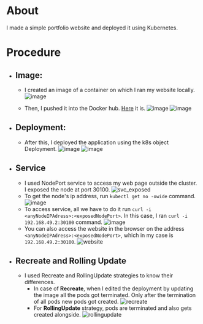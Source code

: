 # About
  I made a simple portfolio website and deployed it using Kubernetes.
# Procedure
  - ## Image:
    - I created an image of a container on which I ran my website locally.
       ![image](https://user-images.githubusercontent.com/106534693/196607224-8f30b157-4149-4154-b107-514a9381eb9c.png)

    - Then, I pushed it into the Docker hub. [Here](https://hub.docker.com/repository/docker/bhairavisanskriti/my-portfolio) it is.
        ![image](https://user-images.githubusercontent.com/106534693/196607315-60f34909-bff9-43d8-8b44-7de4ab174676.png)
        ![image](https://user-images.githubusercontent.com/90379900/221424052-c52dddb8-ae22-4bc7-ae3a-1128e3ddd486.png)

   
      
  - ## Deployment:
    - After this, I deployed the application using the k8s object Deployment.
      ![image](https://user-images.githubusercontent.com/106534693/196670335-0d5675b8-010e-433c-93bb-3e3d424cc77c.png)
      ![image](https://user-images.githubusercontent.com/106534693/196671221-3d5b265d-94ae-4913-9d9c-d2016aaf6fc8.png)

  - ## Service
    - I used NodePort service to access my web page outside the cluster. I exposed the node at port 30100.
      ![svc_exposed](https://user-images.githubusercontent.com/106534693/196673082-fb2bf62e-8e49-419c-b1c9-7799ebbda0f5.jpg)
    - To get the node's ip address, run `kubectl get no -owide` command.
      ![image](https://user-images.githubusercontent.com/106534693/196675229-4a2d6eb4-aa72-4035-ba3f-211a88448f67.png)
    - To access service, all we have to do it run `curl -i <anyNodeIPAdress>:<exposedNodePort>`. In this case, I ran `curl -i 192.168.49.2:30100` command.
      ![image](https://user-images.githubusercontent.com/106534693/196676255-11488caf-8c95-4c98-811b-bc5dd7a3c500.png)
    - You can also access the website in the browser on the address `<anyNodeIPAdress>:<exposedNodePort>`, which in my case is `192.168.49.2:30100`.
      ![website](https://user-images.githubusercontent.com/106534693/196673729-dac16092-0c15-4615-86e3-2bd60e28a977.jpg)

  - ## Recreate and Rolling Update

    - I used Recreate and RollingUpdate strategies to know their differences.
      - In case of **Recreate**, when I edited the deployment by updating the image all the pods got terminated. Only after the termination of all pods new pods got created.
      ![recreate](https://user-images.githubusercontent.com/106534693/196678995-8433862f-036e-4018-b056-5c5b3733dce4.jpg)
      - For **RollingUpdate** strategy, pods are terminated and also gets created alongside.
        ![rollingupdate](https://user-images.githubusercontent.com/106534693/196680475-35b0a333-fdfc-4c99-8ea2-6d0c170e59ce.jpg)

        
